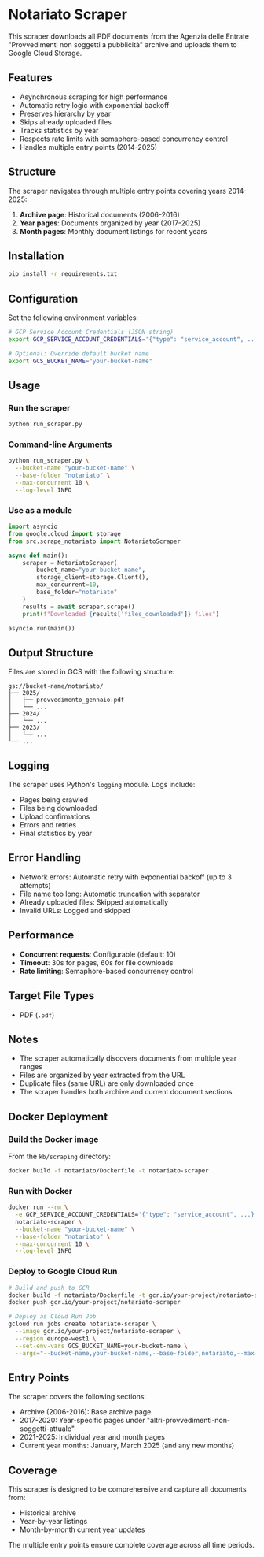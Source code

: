 # Notariato Scraper

This scraper downloads all PDF documents from the Agenzia delle Entrate "Provvedimenti non soggetti a pubblicità" archive and uploads them to Google Cloud Storage.

## Features

- Asynchronous scraping for high performance
- Automatic retry logic with exponential backoff
- Preserves hierarchy by year
- Skips already uploaded files
- Tracks statistics by year
- Respects rate limits with semaphore-based concurrency control
- Handles multiple entry points (2014-2025)

## Structure

The scraper navigates through multiple entry points covering years 2014-2025:
1. **Archive page**: Historical documents (2006-2016)
2. **Year pages**: Documents organized by year (2017-2025)
3. **Month pages**: Monthly document listings for recent years

## Installation

```bash
pip install -r requirements.txt
```

## Configuration

Set the following environment variables:

```bash
# GCP Service Account Credentials (JSON string)
export GCP_SERVICE_ACCOUNT_CREDENTIALS='{"type": "service_account", ...}'

# Optional: Override default bucket name
export GCS_BUCKET_NAME="your-bucket-name"
```

## Usage

### Run the scraper

```bash
python run_scraper.py
```

### Command-line Arguments

```bash
python run_scraper.py \
  --bucket-name "your-bucket-name" \
  --base-folder "notariato" \
  --max-concurrent 10 \
  --log-level INFO
```

### Use as a module

```python
import asyncio
from google.cloud import storage
from src.scrape_notariato import NotariatoScraper

async def main():
    scraper = NotariatoScraper(
        bucket_name="your-bucket-name",
        storage_client=storage.Client(),
        max_concurrent=10,
        base_folder="notariato"
    )
    results = await scraper.scrape()
    print(f"Downloaded {results['files_downloaded']} files")

asyncio.run(main())
```

## Output Structure

Files are stored in GCS with the following structure:

```
gs://bucket-name/notariato/
├── 2025/
│   ├── provvedimento_gennaio.pdf
│   └── ...
├── 2024/
│   └── ...
├── 2023/
│   └── ...
└── ...
```

## Logging

The scraper uses Python's `logging` module. Logs include:
- Pages being crawled
- Files being downloaded
- Upload confirmations
- Errors and retries
- Final statistics by year

## Error Handling

- Network errors: Automatic retry with exponential backoff (up to 3 attempts)
- File name too long: Automatic truncation with separator
- Already uploaded files: Skipped automatically
- Invalid URLs: Logged and skipped

## Performance

- **Concurrent requests**: Configurable (default: 10)
- **Timeout**: 30s for pages, 60s for file downloads
- **Rate limiting**: Semaphore-based concurrency control

## Target File Types

- PDF (`.pdf`)

## Notes

- The scraper automatically discovers documents from multiple year ranges
- Files are organized by year extracted from the URL
- Duplicate files (same URL) are only downloaded once
- The scraper handles both archive and current document sections

## Docker Deployment

### Build the Docker image

From the `kb/scraping` directory:

```bash
docker build -f notariato/Dockerfile -t notariato-scraper .
```

### Run with Docker

```bash
docker run --rm \
  -e GCP_SERVICE_ACCOUNT_CREDENTIALS='{"type": "service_account", ...}' \
  notariato-scraper \
  --bucket-name "your-bucket-name" \
  --base-folder "notariato" \
  --max-concurrent 10 \
  --log-level INFO
```

### Deploy to Google Cloud Run

```bash
# Build and push to GCR
docker build -f notariato/Dockerfile -t gcr.io/your-project/notariato-scraper .
docker push gcr.io/your-project/notariato-scraper

# Deploy as Cloud Run Job
gcloud run jobs create notariato-scraper \
  --image gcr.io/your-project/notariato-scraper \
  --region europe-west1 \
  --set-env-vars GCS_BUCKET_NAME=your-bucket-name \
  --args="--bucket-name,your-bucket-name,--base-folder,notariato,--max-concurrent,10,--log-level,INFO"
```

## Entry Points

The scraper covers the following sections:

- Archive (2006-2016): Base archive page
- 2017-2020: Year-specific pages under "altri-provvedimenti-non-soggetti-attuale"
- 2021-2025: Individual year and month pages
- Current year months: January, March 2025 (and any new months)

## Coverage

This scraper is designed to be comprehensive and capture all documents from:
- Historical archive
- Year-by-year listings
- Month-by-month current year updates

The multiple entry points ensure complete coverage across all time periods.

